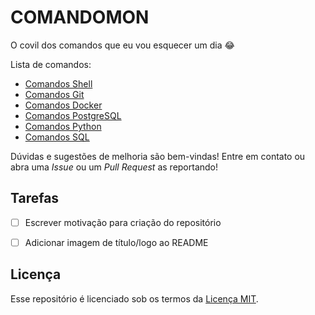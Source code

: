 # COMANDOMON

O covil dos comandos que eu vou esquecer um dia :joy:

Lista de comandos:

- [Comandos Shell](comandos_shell.md)
- [Comandos Git](comandos_git.md)
- [Comandos Docker](comandos_docker.md)
- [Comandos PostgreSQL](comandos_postgresql.md)
- [Comandos Python](comandos_python.md)
- [Comandos SQL](comandos_sql.md)

Dúvidas e sugestões de melhoria são bem-vindas! Entre em contato ou abra uma *Issue* ou um *Pull Request* as reportando!



## Tarefas

- [ ] Escrever motivação para criação do repositório
- [ ] Adicionar imagem de título/logo ao README



## Licença

Esse repositório é licenciado sob os termos da [Licença MIT](LICENSE).
